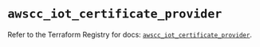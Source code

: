 # `awscc_iot_certificate_provider`

Refer to the Terraform Registry for docs: [`awscc_iot_certificate_provider`](https://registry.terraform.io/providers/hashicorp/awscc/0.70.0/docs/resources/iot_certificate_provider).
